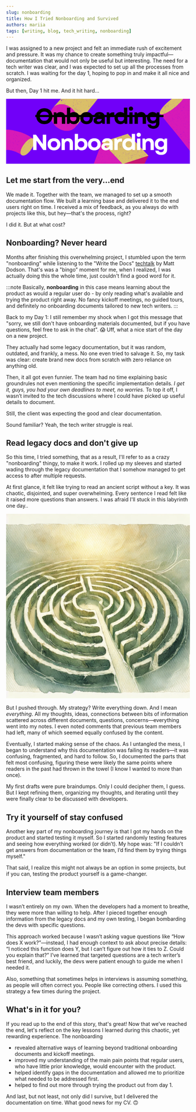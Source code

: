 ```yaml
---
slug: nonboarding
title: How I Tried Nonboarding and Survived
authors: mariia
tags: [writing, blog, tech_writing, nonboarding]
---
```


I was assigned to a new project and felt an immediate rush of excitement and pressure. It was my chance to create something truly impactful—documentation that would not only be useful but interesting.
The need for a tech writer was clear, and I was expected to set up all the processes from scratch.
I was waiting for the day 1, hoping to pop in and make it all nice and organized. 

But then, Day 1 hit me. And it hit hard…

![Nonboarding](nonboarding.png)
<!--truncate-->

## Let me start from the very...end
We made it. Together with the team, we managed to set up a smooth documentation flow. We built a learning base and delivered it to the end users right on time. I received a mix of feedback, as you always do with projects like this, but hey—that's the process, right?

I did it. But at what cost?

## Nonboarding? Never heard

Months after finishing this overwhelming project, I stumbled upon the term "nonboarding" while listening to the  "Write the Docs" [techtalk](https://www.youtube.com/watch?v=m5OxGst2sks&list=PLZAeFn6dfHplddJfvbke1bpUzZGozb2Yj&index=5 "talk") by Matt Dodson.
That's was a "bingo" moment for me, when I realized, I was actually doing this the whole time, just couldn't find a good word for it.

:::note
Basically, **nonboarding** in this case means learning about the product as would a regular user do - by only reading what's available and trying the product right away. No fancy kickoff meetings, no guided tours, and definitely no onboarding documents tailored to new tech writers.
:::

Back to my Day 1: I still remember my shock when I got this message that "sorry, we still don't have onboarding materials documented, but if you have questions, feel free to ask in the chat". 😱
Uff, what a nice start of the day on a new project.

They actually had some legacy documentation, but it was random, outdated, and frankly, a mess. No one even tried to salvage it. So, my task was clear: create brand new docs from scratch with zero reliance on anything old.

Then, it all got even funnier. The team had no time explaining basic groundrules not even mentioning the specific implementation details. *I get it, guys, you had your own deadlines to meet, no worries.*  To top it off, I wasn’t invited to the tech discussions where I could have picked up useful details to document.

Still, the client was expecting the good and clear documentation.

Sound familiar? Yeah, the tech writer struggle is real.


## Read legacy docs and don't give up

So this time, I tried something, that as a result, I'll refer to as a crazy "nonboarding" thingy, to make it work.
I rolled up my sleeves and started wading through the legacy documentation that I somehow managed to get access to after multiple requests.

At first glance, it felt like trying to read an ancient script without a key. It was chaotic, disjointed, and super overwhelming. Every sentence I read felt like it raised more questions than answers. I was afraid I'll stuck in this labyrinth one day..

![Legacy Docs Labyrinth](labyrinth.webp)


But I pushed through. My strategy? Write everything down. And I mean *everything*. All my thoughts, ideas, connections between bits of information scattered across different documents, questions, concerns—everything went into my notes. I even noted comments that previous team members had left, many of which seemed equally confused by the content.

Eventually, I started making sense of the chaos. As I untangled the mess, I began to understand why this documentation was failing its readers—it was confusing, fragmented, and hard to follow. So, I documented the parts that felt most confusing, figuring these were likely the same points where readers in the past had thrown in the towel (I know I wanted to more than once).

My first drafts were pure braindumps. Only I could decipher them, I guess. But I kept refining them, organizing my thoughts, and iterating until they were finally clear to be discussed with developers.

## Try it yourself of stay confused

Another key part of my nonboarding journey is that I got my hands on the product and started testing it myself.  So I started randomly testing features and seeing how everything worked (or didn’t). My hope was: "If I couldn’t get answers from documentation or the team, I’d find them by trying things myself."

That said, I realize this might not always be an option in some projects, but if you can, testing the product yourself is a game-changer.

## Interview team members

I wasn’t entirely on my own. When the developers had a moment to breathe, they were more than willing to help. After I pieced together enough information from the legacy docs and my own testing, I began bombarding the devs with specific questions.

This approach worked because I wasn’t asking vague questions like “How does X work?”—instead, I had enough context to ask about precise details: “I noticed this function does Y, but I can’t figure out how it ties to Z. Could you explain that?” I’ve learned that targeted questions are a tech writer’s best friend, and luckily, the devs were patient enough to guide me when I needed it.

Also, something that sometimes helps in interviews is assuming something, as people will often correct you. People like correcting others. I used this strategy a few times during the project.


## What's in it for you? 

If you read up to the end of this story, that's great! Now that we’ve reached the end, let's reflect on the key lessons I learned during this chaotic, yet rewarding experience.
The nonboarding
- revealed alternative ways of learning beyond traditional onboarding documents and kickoff meetings.
- improved my understanding of the main pain points that regular users, who have little prior knowledge, would encounter with the product.
- helped identify gaps in the documentation and allowed me to prioritize what needed to be addressed first.
- helped to find out more through trying the product out from day 1.

And last, but not least, not only did I survive, but I delivered the documentation on time. What good news for my CV. 🙃